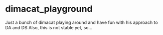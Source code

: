 # dimacat_playground
Just a bunch of dimacat playing around and have fun with his approach to DA and DS
Also, this is not stable yet, so...
